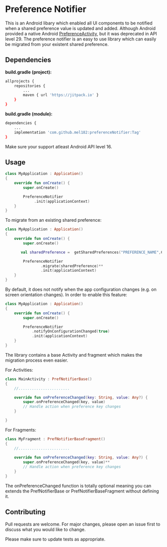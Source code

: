 # Preference Notifier
This is an Android libary which enabled all UI components to be notified when a shared preference value is updated and added. Although Android provided a native Android [PreferenceActivity](https://developer.android.com/reference/android/preference/PreferenceActivity), but it was deprecated in API level 29.
The preference notifier is an easy to use library which can easily be migrated from your existent shared preference.

## Dependencies

**build.gradle (project):**
```bash
allprojects {
    repositories {
        ...
        maven { url 'https://jitpack.io' }
    }
}
```

**build.gradle (module):**
```bash
dependencies {
    ...
    implementation 'com.github.mel182:preferenceNotifier:Tag'
}
```

Make sure your support atleast Android API level 16.

## Usage

```kotlin
class MyApplication : Application()
{
    override fun onCreate() {
        super.onCreate()

        PreferenceNotifier
             .init(applicationContext)
    }
}
```

To migrate from an existing shared preference:

```kotlin
class MyApplication : Application()
{
    override fun onCreate() {
        super.onCreate()

       val sharedPreference =  getSharedPreferences("PREFERENCE_NAME",Context.MODE_PRIVATE)

        PreferenceNotifier
                .migrate(sharedPreference)**
                .init(applicationContext)
    }
}
```

By default, it does not notify when the app configuration changes (e.g. on screen orientation changes). In order to enable this feature:

```kotlin
class MyApplication : Application()
{
    override fun onCreate() {
        super.onCreate()

        PreferenceNotifier
            .notifyOnConfigurationChanged(true)
            .init(applicationContext)
    }
}
```

The library contains a base Activity and fragment which makes the migration process even easier.

For Activities:

```kotlin
class MainActivity : PrefNotifierBase()
{
    //.......................

    override fun onPreferenceChanged(key: String, value: Any?) {
        super.onPreferenceChanged(key, value)
        // Handle action when preference key changes
    }

}
```
For Fragments:

```kotlin
class MyFragment : PrefNotifierBaseFragment()
{
    //.......................
    
    override fun onPreferenceChanged(key: String, value: Any?) {
        super.onPreferenceChanged(key, value)**
        // Handle action when preference key changes
    }
}
```

The onPreferenceChanged function is totally optional meaning you can extends the PrefNotifierBase or PrefNotifierBaseFragment without defining it.

## Contributing
Pull requests are welcome. For major changes, please open an issue first to discuss what you would like to change.

Please make sure to update tests as appropriate.

